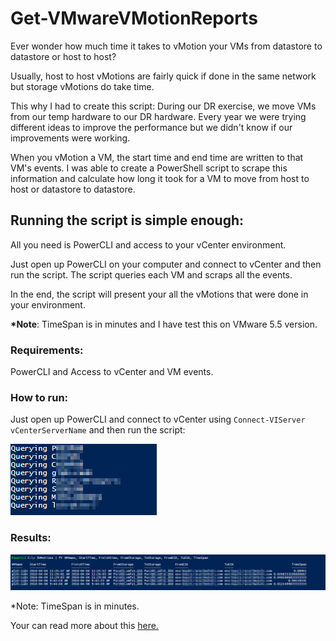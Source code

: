 # Get-VMwareVMotionReports

Ever wonder how much time it takes to vMotion your VMs from datastore to datastore or host to host?

Usually, host to host vMotions are fairly quick if done in the same network but storage vMotions do take time.

This why I had to create this script: During our DR exercise, we move VMs from our temp hardware to our DR hardware. Every year we were trying different ideas to improve the performance but we didn't know if our improvements were working.

When you vMotion a VM, the start time and end time are written to that VM's events. I was able to create a PowerShell script to scrape this information and calculate how long it took for a VM to move from host to host or datastore to datastore.



## Running the script is simple enough:
All you need is PowerCLI and access to your vCenter environment.

Just open up PowerCLI on your computer and connect to vCenter and then run the script. The script queries each VM and scraps all the events.

In the end, the script will present your all the vMotions that were done in your environment.

<b>*Note</b>: TimeSpan is in minutes and I have test this on VMware 5.5 version.

### Requirements:
PowerCLI and Access to vCenter and VM events.

### How to run:
Just open up PowerCLI and connect to vCenter using `Connect-VIServer vCenterServerName` and then run the script:

![Script Run](/Media/Images/Run.png)

### Results:

![Script Run](/Media/Images/Report.png)

*Note: TimeSpan is in minutes.

Your can read more about this [here.](https://www.linkedin.com/pulse/get-vmware-vmotion-performance-report-loveparteek-tiwana/)
